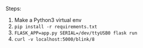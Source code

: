 Steps:

1. Make a Python3 virtual env
2. `pip install -r requirements.txt`
3. `FLASK_APP=app.py SERIAL=/dev/ttyUSB0 flask run`
4. `curl -v localhost:5000/blink/8`
